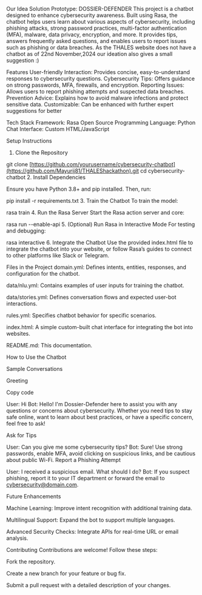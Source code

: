 Our Idea Solution Prototype:
DOSSIER-DEFENDER
This project is a chatbot designed to enhance cybersecurity awareness. Built using Rasa, the chatbot helps users learn about various aspects of cybersecurity, including phishing attacks, strong password practices, multi-factor authentication (MFA), malware, data privacy, encryption, and more. It provides tips, answers frequently asked questions, and enables users to report issues such as phishing or data breaches.
As the THALES website does not have a chatbot as of 22nd November,2024 our ideation also gives a small suggestion :)


Features
User-friendly Interaction: Provides concise, easy-to-understand responses to cybersecurity questions.
Cybersecurity Tips: Offers guidance on strong passwords, MFA, firewalls, and encryption.
Reporting Issues: Allows users to report phishing attempts and suspected data breaches.
Prevention Advice: Explains how to avoid malware infections and protect sensitive data.
Customizable: Can be enhanced with further expert suggestions for better 

Tech Stack
Framework: Rasa Open Source
Programming Language: Python
Chat Interface: Custom HTML/JavaScript


Setup Instructions
1. Clone the Repository


git clone [https://github.com/yourusername/cybersecurity-chatbot](https://github.com/Mayurij81/THALEShackathon).git
cd cybersecurity-chatbot
2. Install Dependencies

Ensure you have Python 3.8+ and pip installed. Then, run:


pip install -r requirements.txt
3. Train the Chatbot
To train the model:

rasa train
4. Run the Rasa Server
Start the Rasa action server and core:


rasa run --enable-api
5. (Optional) Run Rasa in Interactive Mode
For testing and debugging:


rasa interactive
6. Integrate the Chatbot
Use the provided index.html file to integrate the chatbot into your website, or follow Rasa’s guides to connect to other platforms like Slack or Telegram.

Files in the Project
domain.yml: Defines intents, entities, responses, and configuration for the chatbot.

data/nlu.yml: Contains examples of user inputs for training the chatbot.

data/stories.yml: Defines conversation flows and expected user-bot interactions.

rules.yml: Specifies chatbot behavior for specific scenarios.

index.html: A simple custom-built chat interface for integrating the bot into websites.

README.md: This documentation.


How to Use the Chatbot

Sample Conversations

Greeting

Copy code

User: Hi
Bot:  Hello! I'm Dossier-Defender here to assist you with any questions or concerns about cybersecurity. 
        Whether you need tips to stay safe online, want to learn about best practices, 
        or have a specific concern, feel free to ask!

Ask for Tips


User: Can you give me some cybersecurity tips?
Bot: Sure! Use strong passwords, enable MFA, avoid clicking on suspicious links, and be cautious about public Wi-Fi.
Report a Phishing Attempt


User: I received a suspicious email. What should I do?
Bot: If you suspect phishing, report it to your IT department or forward the email to cybersecurity@domain.com.



Future Enhancements

Machine Learning: Improve intent recognition with additional training data.

Multilingual Support: Expand the bot to support multiple languages.

Advanced Security Checks: Integrate APIs for real-time URL or email analysis.



Contributing
Contributions are welcome! Follow these steps:


Fork the repository.

Create a new branch for your feature or bug fix.

Submit a pull request with a detailed description of your changes.
